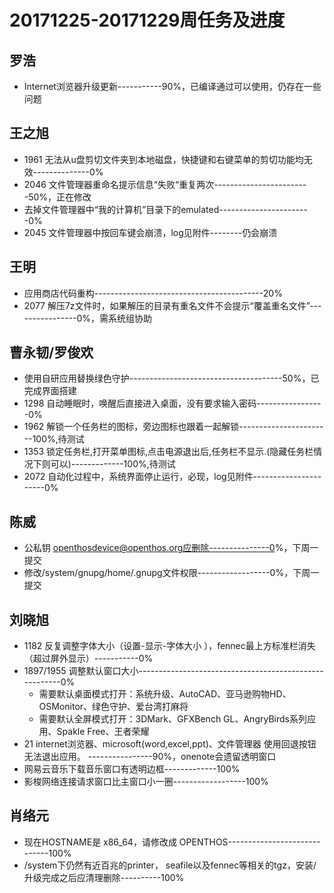 # 20171225-20171229周任务及进度

## 罗浩
- Internet浏览器升级更新-----------90%，已编译通过可以使用，仍存在一些问题

## 王之旭
- 1961 无法从u盘剪切文件夹到本地磁盘，快捷键和右键菜单的剪切功能均无效--------------0%
- 2046 文件管理器重命名提示信息“失败“重复两次------------------------50%，正在修改
- 去掉文件管理器中“我的计算机”目录下的emulated-----------------------0%
- 2045 文件管理器中按回车键会崩溃，log见附件--------仍会崩溃

## 王明
- 应用商店代码重构------------------------------------------20%
- 2077 解压7z文件时，如果解压的目录有重名文件不会提示“覆盖重名文件”----------------0%，需系统组协助

## 曹永韧/罗俊欢
- 使用自研应用替换绿色守护--------------------------------------50%，已完成界面搭建
- 1298 自动睡眠时，唤醒后直接进入桌面，没有要求输入密码-----------------0%
- 1962 解锁一个任务栏的图标，旁边图标也跟着一起解锁-----------------------100%,待测试
- 1353 锁定任务栏,打开菜单图标,点击电源退出后,任务栏不显示.(隐藏任务栏情况下则可以)-------------100%,待测试
- 2072 自动化过程中，系统界面停止运行，必现，log见附件----------------------0%

## 陈威
- 公私钥 openthosdevice@openthos.org应删除---------------0%，下周一提交
- 修改/system/gnupg/home/.gnupg文件权限------------------0%，下周一提交

## 刘晓旭
- 1182 反复调整字体大小（设置-显示-字体大小 ），fennec最上方标准栏消失（超过屏外显示）-----------0%
- 1897/1955 调整默认窗口大小-------------------------------------------------------0%
   - 需要默认桌面模式打开：系统升级、AutoCAD、亚马逊购物HD、OSMonitor、绿色守护、爱台湾打麻将
   - 需要默认全屏模式打开：3DMark、GFXBench GL、AngryBirds系列应用、Spakle Free、王者荣耀
- 21 internet浏览器、microsoft(word,excel,ppt)、文件管理器 使用回退按钮无法退出应用。 ----------------90%，onenote会遗留透明窗口
- 网易云音乐下载音乐窗口有透明边框-------------100%
- 影梭网络连接请求窗口比主窗口小一圈------------------100%

## 肖络元
- 现在HOSTNAME是 x86_64，请修改成 OPENTHOS-----------------------------100%
- /system下仍然有近百兆的printer， seafile以及fennec等相关的tgz，安装/升级完成之后应清理删除----------100%
